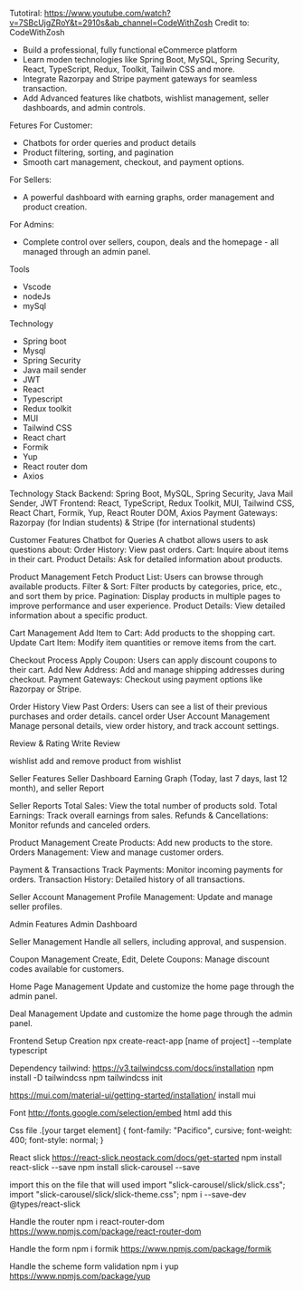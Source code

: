 Tutotiral: https://www.youtube.com/watch?v=7SBcUjgZRoY&t=2910s&ab_channel=CodeWithZosh
Credit to: CodeWithZosh

* Build a professional, fully functional eCommerce platform
* Learn moden technologies like Spring Boot, MySQL, Spring Security, React, TypeScript, Redux, Toolkit, Tailwin CSS and more.
* Integrate Razorpay and Stripe payment gateways for seamless transaction.
* Add Advanced features like chatbots, wishlist management, seller dashboards, and admin controls.

Fetures
For Customer:
* Chatbots for order queries and product details
* Product filtering, sorting, and pagination
* Smooth cart management, checkout, and payment options.

For Sellers:
* A powerful dashboard with earning graphs, order management and product creation.

For Admins:
* Complete control over sellers, coupon, deals and the homepage - all managed through an admin panel.

Tools
* Vscode
* nodeJs
* mySql

Technology
* Spring boot
* Mysql
* Spring Security
* Java mail sender
* JWT
* React
* Typescript
* Redux toolkit
* MUI
* Tailwind CSS
* React chart
* Formik
* Yup
* React router dom
* Axios

Technology Stack
    Backend: Spring Boot, MySQL, Spring Security, Java Mail Sender, JWT
    Frontend: React, TypeScript, Redux Toolkit, MUI, Tailwind CSS, React Chart, Formik, Yup, React Router DOM, Axios
    Payment Gateways: Razorpay (for Indian students) & Stripe (for international students)

Customer Features
Chatbot for Queries
    A chatbot allows users to ask questions about:
    Order History: View past orders.
    Cart: Inquire about items in their cart.
    Product Details: Ask for detailed information about products.

Product Management
    Fetch Product List: Users can browse through available products.
    Filter & Sort: Filter products by categories, price, etc., and sort them by price.
    Pagination: Display products in multiple pages to improve performance and user experience.
    Product Details: View detailed information about a specific product.

Cart Management
    Add Item to Cart: Add products to the shopping cart.
    Update Cart Item: Modify item quantities or remove items from the cart.

Checkout Process
    Apply Coupon: Users can apply discount coupons to their cart.
    Add New Address: Add and manage shipping addresses during checkout.
    Payment Gateways: Checkout using payment options like Razorpay or Stripe.

Order History
    View Past Orders: Users can see a list of their previous purchases and order details.
    cancel order
User Account Management
    Manage personal details, view order history, and track account settings.

Review & Rating
    Write Review

wishlist
    add and remove product from wishlist

Seller Features
Seller Dashboard
        Earning Graph (Today, last 7 days, last 12 month), and seller Report

Seller Reports
    Total Sales: View the total number of products sold.
    Total Earnings: Track overall earnings from sales.
    Refunds & Cancellations: Monitor refunds and canceled orders.

Product Management
    Create Products: Add new products to the store.
    Orders Management: View and manage customer orders.

Payment & Transactions
    Track Payments: Monitor incoming payments for orders.
    Transaction History: Detailed history of all transactions.

Seller Account Management
    Profile Management: Update and manage seller profiles.

Admin Features
Admin Dashboard

Seller Management
    Handle all sellers, including approval, and suspension.

Coupon Management
    Create, Edit, Delete Coupons: Manage discount codes available for customers.

Home Page Management
    Update and customize the home page through the admin panel.

Deal Management
    Update and customize the home page through the admin panel.



Frontend Setup
Creation
npx create-react-app [name of project] --template typescript

Dependency
tailwind: https://v3.tailwindcss.com/docs/installation
npm install -D tailwindcss
npm tailwindcss init

https://mui.com/material-ui/getting-started/installation/
install mui

Font
http://fonts.google.com/selection/embed
html add this
<link rel="preconnect" href="https://fonts.googleapis.com">
<link rel="preconnect" href="https://fonts.gstatic.com" crossorigin>
<link href="https://fonts.googleapis.com/css2?family=Pacifico&display=swap" rel="stylesheet">

Css file
.[your target element] {
  font-family: "Pacifico", cursive;
  font-weight: 400;
  font-style: normal;
}


React slick
https://react-slick.neostack.com/docs/get-started
npm install react-slick --save
npm install slick-carousel --save

import this on the file that will used
import "slick-carousel/slick/slick.css";
import "slick-carousel/slick/slick-theme.css";
npm i --save-dev @types/react-slick

Handle the router
npm i react-router-dom
https://www.npmjs.com/package/react-router-dom

Handle the form
npm i formik
https://www.npmjs.com/package/formik

Handle the scheme form validation
npm i yup
https://www.npmjs.com/package/yup
